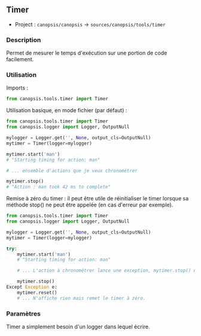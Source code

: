 ## Timer

 * Project : `canopsis/canopsis` -> `sources/canopsis/tools/timer`

### Description

Permet de mesurer le temps d'exécution sur une portion de code facilement.

### Utilisation

Imports :

```python
from canopsis.tools.timer import Timer
```

Utilisation basique, en mode fichier (par défaut) :

```python
from canopsis.tools.timer import Timer
from canopsis.logger import Logger, OutputNull

mylogger = Logger.get('', None, output_cls=OutputNull)
mytimer = Timer(logger=mylogger)

mytimer.start('man')
# "Starting timing for action: man"

# ... ensemble d'actions que je veux chronométrer

mytimer.stop()
# "Action : man took 42 ms to complete"
```

Remise à zéro du timer :  il peut être utile de réinitialiser le timer lorsque sa méthode stop() ne peut être appelée (en cas d'erreur par exemple).


```python
from canopsis.tools.timer import Timer
from canopsis.logger import Logger, OutputNull

mylogger = Logger.get('', None, output_cls=OutputNull)
mytimer = Timer(logger=mylogger)

try:
	mytimer.start('man')
	# "Starting timing for action: man"

	# ... L'action à chronométrer lance une exception, mytimer.stop() ne sera donc jamais appelée

	mytimer.stop()
Except Exception e:
	mytimer.reset()
	# ... N'affiche rien mais remet le timer à zéro.
```


### Paramètres

Timer a simplement besoin d'un logger dans lequel écrire.
